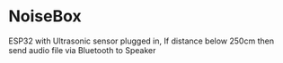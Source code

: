 # NoiseBox
ESP32 with Ultrasonic sensor plugged in,
If distance below 250cm then send audio file via Bluetooth to Speaker
